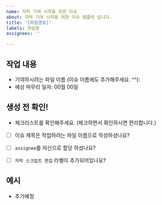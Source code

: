 ```yaml
---
name: 자막 기여 시작을 위한 이슈
about: 자막 기여 시작을 위한 이슈 템플릿 입니다.
title: '[파일경로]'
labels: 작업중
assignees: ''

---
```


## 작업 내용

* 기여하시려는 파일 이름 (이슈 이름에도 추가해주세요. ^^):
* 예상 마무리 일자: 00월 00일



## 생성 전 확인!

* 체크리스트를 확인해주세요. (체크하면서 확인하시면 편리합니다.)

- [ ] 이슈 제목은 작업하려는 파일 이름으로 작성하셨나요?
- [ ]  `assignee`를 자신으로 할당 하셨나요?
- [ ]  `자막 스크립트 편집` 라벨이 추가되어있나요?



## 예시

* 추가예정